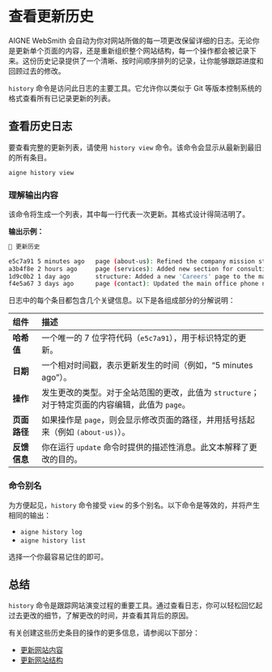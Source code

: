 # 查看更新历史

AIGNE WebSmith 会自动为你对网站所做的每一项更改保留详细的日志。无论你是更新单个页面的内容，还是重新组织整个网站结构，每一个操作都会被记录下来。这份历史记录提供了一个清晰、按时间顺序排列的记录，让你能够跟踪进度和回顾过去的修改。

`history` 命令是访问此日志的主要工具。它允许你以类似于 Git 等版本控制系统的格式查看所有已记录更新的列表。

## 查看历史日志

要查看完整的更新列表，请使用 `history view` 命令。该命令会显示从最新到最旧的所有条目。

```bash Terminal icon=lucide:terminal
aigne history view
```

### 理解输出内容

该命令将生成一个列表，其中每一行代表一次更新。其格式设计得简洁明了。

**输出示例：**

```bash
📜 更新历史

e5c7a91 5 minutes ago   page (about-us): Refined the company mission statement
a3b4f8e 2 hours ago     page (services): Added new section for consulting services
1d9c0b2 1 day ago       structure: Added a new 'Careers' page to the main menu
f4e5a67 3 days ago      page (contact): Updated the main office phone number
```

日志中的每个条目都包含几个关键信息。以下是各组成部分的分解说明：

| 组件 | 描述 |
| :--- | :--- |
| **哈希值** | 一个唯一的 7 位字符代码（`e5c7a91`），用于标识特定的更新。 |
| **日期** | 一个相对时间戳，表示更新发生的时间（例如，“5 minutes ago”）。 |
| **操作** | 发生更改的类型。对于全站范围的更改，此值为 `structure`；对于特定页面的内容编辑，此值为 `page`。 |
| **页面路径** | 如果操作是 `page`，则会显示修改页面的路径，并用括号括起来（例如 `(about-us)`）。 |
| **反馈信息** | 你在运行 `update` 命令时提供的描述性消息。此文本解释了更改的目的。 |

### 命令别名

为方便起见，`history` 命令接受 `view` 的多个别名。以下命令是等效的，并将产生相同的输出：

-   `aigne history log`
-   `aigne history list`

选择一个你最容易记住的即可。

## 总结

`history` 命令是跟踪网站演变过程的重要工具。通过查看日志，你可以轻松回忆起过去更改的细节，了解更改的时间，并查看其背后的原因。

有关创建这些历史条目的操作的更多信息，请参阅以下部分：
-   [更新网站内容](./core-tasks-updating-website-content.md)
-   [更新网站结构](./core-tasks-updating-website-content-updating-website-structure.md)